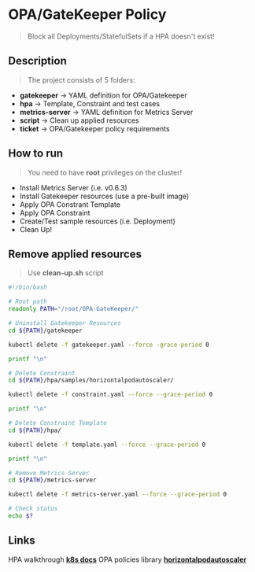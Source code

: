 # OPA/GateKeeper Policy
> Block all Deployments/StatefulSets if a HPA doesn't exist!

## Description
> The project consists of 5 folders:
- **gatekeeper** -> YAML definition for OPA/Gatekeeper
- **hpa** -> Template, Constraint and test cases
- **metrics-server** -> YAML definition for Metrics Server
- **script** -> Clean up applied resources
- **ticket** -> OPA/Gatekeeper policy requirements

## How to run
> You need to have **root** privileges on the cluster!

- Install Metrics Server (i.e. v0.6.3)
- Install Gatekeeper resources (use a pre-built image)
- Apply OPA Constrant Template
- Apply OPA Constraint
- Create/Test sample resources (i.e. Deployment)
- Clean Up!

## Remove applied resources
> Use **clean-up.sh** script

```bash
#!/bin/bash

# Root path
readonly PATH="/root/OPA-GateKeeper/"

# Uninstall Gatekeeper Resources
cd ${PATH}/gatekeeper

kubectl delete -f gatekeeper.yaml --force -grace-period 0

printf "\n"

# Delete Constraint
cd ${PATH}/hpa/samples/horizontalpodautoscaler/

kubectl delete -f constraint.yaml --force --grace-period 0

printf "\n"

# Delete Constraint Template
cd ${PATH}/hpa/

kubectl delete -f template.yaml --force --grace-period 0

printf "\n"

# Remove Metrics Server
cd ${PATH}/metrics-server

kubectl delete -f metrics-server.yaml --force --grace-period 0

# Check status
echo $?
```

## Links
HPA walkthrough **[k8s docs](https://kubernetes.io/docs/tasks/run-application/horizontal-pod-autoscale-walkthrough/)**
OPA policies library **[horizontalpodautoscaler](https://github.com/open-policy-agent/gatekeeper-library/tree/master/library/general/horizontalpodautoscaler)**